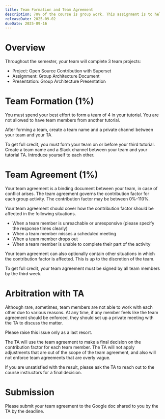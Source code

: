 ```yaml
---
title: Team Formation and Team Agreement
description: 70% of the course is group work. This assignment is to help you form your team and to help you establish a team agreement.
releaseDate: 2025-09-02
dueDate: 2025-09-16
---
```


# Overview

Throughout the semester, your team will complete 3 team projects:

- Project: Open Source Contribution with Superset
- Assignment: Group Architecture Document
- Presentation: Group Architecture Presentation

# Team Formation (1%)

You must spend your best effort to form a team of 4 in your tutorial. You are not allowed to have team members from another tutorial.

After forming a team, create a team name and a private channel between your team and your TA.

To get full credit, you must form your team on or before your third tutorial. Create a team name and a Slack channel between your team and your tutorial TA. Introduce yourself to each other.

# Team Agreement (1%)

Your team agreement is a binding document between your team, in case of conflict arises. The team agreement governs the contribution factor for each group activity. The contribution factor may be between 0%-110%.

Your team agreement should cover how the contribution factor should be affected in the following situations.

- When a team member is unreachable or unresponsive (please specify the response times clearly)
- When a team member misses a scheduled meeting
- When a team member drops out
- When a team member is unable to complete their part of the activity

Your team agreement can also optionally contain other situations in which the contribution factor is affected. This is up to the discretion of the team.

To get full credit, your team agreement must be signed by all team members by the third week.

# Arbitration with TA

Although rare, sometimes, team members are not able to work with each other due to various reasons. At any time, if any member feels like the team agreement should be enforced, they should set up a private meeting with the TA to discuss the matter.

Please raise this issue only as a last resort.

The TA will use the team agreement to make a final decision on the contribution factor for each team member. The TA will not apply adjustments that are out of the scope of the team agreement, and also will not enforce team agreements that are overly vague.

If you are unsatisfied with the result, please ask the TA to reach out to the course instructors for a final decision.

# Submission

Please submit your team agreement to the Google doc shared to you by the TA by the deadline.
